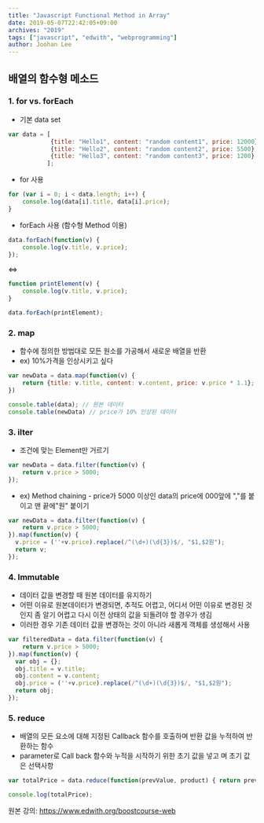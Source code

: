 ```yaml
---
title: "Javascript Functional Method in Array"
date: 2019-05-07T22:42:05+09:00
archives: "2019"
tags: ["javascript", "edwith", "webprogramming"]
author: Joohan Lee
---
```


## 배열의 함수형 메소드

### 1. for vs. forEach

- 기본 data set

```javascript
var data = [
    		{title: "Hello1", content: "random content1", price: 12000},
            {title: "Hello2", content: "random content2", price: 5500},
            {title: "Hello3", content: "random content3", price: 1200}
           ];
```

- for 사용

```javascript
for (var i = 0; i < data.length; i++) {
    console.log(data[i].title, data[i].price);
}
```

- forEach 사용 (함수형 Method 이용)

```javascript
data.forEach(function(v) {
    console.log(v.title, v.price);
});
```

<=>

```javascript
function printElement(v) {
    console.log(v.title, v.price);
}

data.forEach(printElement);
```

### 2. map

- 함수에 정의한 방법대로 모든 원소를 가공해서 새로운 배열을 반환
- ex) 10%가격을 인상시키고 싶다

```javascript
var newData = data.map(function(v) {
    return {title: v.title, content: v.content, price: v.price * 1.1};
})

console.table(data); // 원본 데이터
console.table(newData) // price가 10% 인상된 데이터
```

### 3. ilter

- 조건에 맞는 Element만 거르기

```javascript
var newData = data.filter(function(v) {
    return v.price > 5000;
});
```

- ex) Method chaining - price가 5000 이상인 data의 price에 000앞에 ","를 붙이고 맨 끝에"원" 붙이기

```javascript
var newData = data.filter(function(v) {
    return v.price > 5000;
}).map(function(v) {
  v.price = (''+v.price).replace(/^(\d+)(\d{3})$/, "$1,$2원");
  return v;
});
```

### 4. Immutable

- 데이터 값을 변경할 때 원본 데이터를 유지하기
- 어떤 이유로 원본데이터가 변경되면, 추적도 어렵고, 어디서 어떤 이유로 변경된 것인지 좀 알기 어렵고 다시 이전 상태의 값을 되돌려야 할 경우가 생김
- 이러한 경우 기존 데이터 값을 변경하는 것이 아니라 새롭게 객체를 생성해서 사용

```javascript
var filteredData = data.filter(function(v) {
    return v.price > 5000;
}).map(function(v) {
  var obj = {};
  obj.title = v.title;
  obj.content = v.content;
  obj.price = (''+v.price).replace(/^(\d+)(\d{3})$/, "$1,$2원");
  return obj;
});
```

### 5. reduce

- 배열의 모든 요소에 대해 지정된 Callback 함수를 호출하며 반환 값을 누적하여 반환하는 함수
- parameter로 Call back 함수와 누적을 시작하기 위한 초기 값을 넣고 며 초기 값은 선택사항

```javascript
var totalPrice = data.reduce(function(prevValue, product) { return prevValue + product.price; }, 0);

console.log(totalPrice);
```



원본 강의: https://www.edwith.org/boostcourse-web